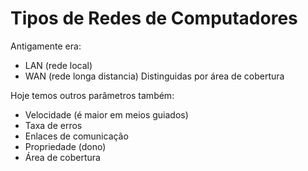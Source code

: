 # Tipos de Redes de Computadores
Antigamente era:
- LAN (rede local)
- WAN (rede longa distancia)
Distinguidas por área de cobertura

Hoje temos outros parâmetros também:
- Velocidade (é maior em meios guiados)
- Taxa de erros
- Enlaces de comunicação
- Propriedade (dono)
- Área de cobertura
<!--stackedit_data:
eyJoaXN0b3J5IjpbLTcxMjAwOTMyN119
-->